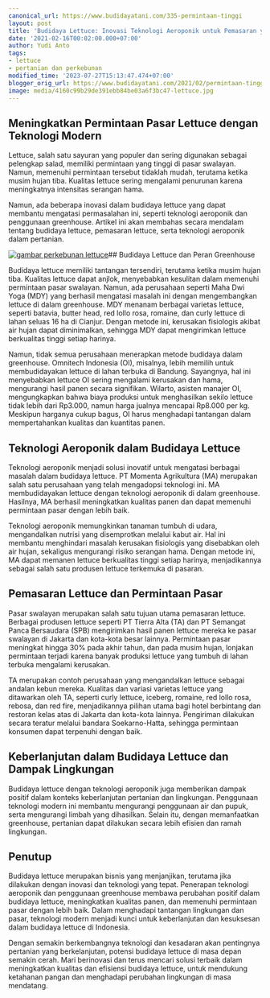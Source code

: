```yaml
---
canonical_url: https://www.budidayatani.com/335-permintaan-tinggi
layout: post
title: 'Budidaya Lettuce: Inovasi Teknologi Aeroponik untuk Pemasaran yang Lebih Baik'
date: '2021-02-16T00:02:00.000+07:00'
author: Yudi Anto
tags:
- lettuce
- pertanian dan perkebunan
modified_time: '2023-07-27T15:13:47.474+07:00'
blogger_orig_url: https://www.budidayatani.com/2021/02/permintaan-tinggi-lettuce-sulit-dicari.html
image: media/4160c99b29de391ebb84be03a6f3bc47-lettuce.jpg
---
```

## Meningkatkan Permintaan Pasar Lettuce dengan Teknologi Modern

Lettuce, salah satu sayuran yang populer dan sering digunakan sebagai pelengkap salad, memiliki permintaan yang tinggi di pasar swalayan. Namun, memenuhi permintaan tersebut tidaklah mudah, terutama ketika musim hujan tiba. Kualitas lettuce sering mengalami penurunan karena meningkatnya intensitas serangan hama.

Namun, ada beberapa inovasi dalam budidaya lettuce yang dapat membantu mengatasi permasalahan ini, seperti teknologi aeroponik dan penggunaan greenhouse. Artikel ini akan membahas secara mendalam tentang budidaya lettuce, pemasaran lettuce, serta teknologi aeroponik dalam pertanian.

[![gambar perkebunan lettuce](https://blogger.googleusercontent.com/img/b/R29vZ2xl/AVvXsEhzFw1KSsXTPQgR2d6ufwdwzZlqkQUgmUKtQkf8CJoXqTFW_3ruk6P85nZPzFkzsQ12NWkI9AXS6uctpgIFwjauKpoBgRv4usJ0NddepEaQfUdmLN4dCr-tukaTh2A60F0ySaCv1UNZ9PWZeDL2f3SLxvtZZHQh_Vdo1oo-PgzJC-ZvKts2xqp39q0i8yQP/w640-h364/lettuce.jpg)](https://blogger.googleusercontent.com/img/b/R29vZ2xl/AVvXsEhzFw1KSsXTPQgR2d6ufwdwzZlqkQUgmUKtQkf8CJoXqTFW_3ruk6P85nZPzFkzsQ12NWkI9AXS6uctpgIFwjauKpoBgRv4usJ0NddepEaQfUdmLN4dCr-tukaTh2A60F0ySaCv1UNZ9PWZeDL2f3SLxvtZZHQh_Vdo1oo-PgzJC-ZvKts2xqp39q0i8yQP/s2107/lettuce.jpg)## Budidaya Lettuce dan Peran Greenhouse

Budidaya lettuce memiliki tantangan tersendiri, terutama ketika musim hujan tiba. Kualitas lettuce dapat anjlok, menyebabkan kesulitan dalam memenuhi permintaan pasar swalayan. Namun, ada perusahaan seperti Maha Dwi Yoga (MDY) yang berhasil mengatasi masalah ini dengan mengembangkan lettuce di dalam greenhouse. MDY menanam berbagai varietas lettuce, seperti batavia, butter head, red lollo rosa, romaine, dan curly lettuce di lahan seluas 16 ha di Cianjur. Dengan metode ini, kerusakan fisiologis akibat air hujan dapat diminimalkan, sehingga MDY dapat mengirimkan lettuce berkualitas tinggi setiap harinya.

Namun, tidak semua perusahaan menerapkan metode budidaya dalam greenhouse. Omnitech Indonesia (OI), misalnya, lebih memilih untuk membudidayakan lettuce di lahan terbuka di Bandung. Sayangnya, hal ini menyebabkan lettuce OI sering mengalami kerusakan dan hama, mengurangi hasil panen secara signifikan. Wilarto, asisten manajer OI, mengungkapkan bahwa biaya produksi untuk menghasilkan sekilo lettuce tidak lebih dari Rp3.000, namun harga jualnya mencapai Rp8.000 per kg. Meskipun harganya cukup bagus, OI harus menghadapi tantangan dalam mempertahankan kualitas dan kuantitas panen.

## Teknologi Aeroponik dalam Budidaya Lettuce

Teknologi aeroponik menjadi solusi inovatif untuk mengatasi berbagai masalah dalam budidaya lettuce. PT Momenta Agrikultura (MA) merupakan salah satu perusahaan yang telah mengadopsi teknologi ini. MA membudidayakan lettuce dengan teknologi aeroponik di dalam greenhouse. Hasilnya, MA berhasil meningkatkan kualitas panen dan dapat memenuhi permintaan pasar dengan lebih baik.

Teknologi aeroponik memungkinkan tanaman tumbuh di udara, mengandalkan nutrisi yang disemprotkan melalui kabut air. Hal ini membantu menghindari masalah kerusakan fisiologis yang disebabkan oleh air hujan, sekaligus mengurangi risiko serangan hama. Dengan metode ini, MA dapat memanen lettuce berkualitas tinggi setiap harinya, menjadikannya sebagai salah satu produsen lettuce terkemuka di pasaran.

## Pemasaran Lettuce dan Permintaan Pasar

Pasar swalayan merupakan salah satu tujuan utama pemasaran lettuce. Berbagai produsen lettuce seperti PT Tierra Alta (TA) dan PT Semangat Panca Bersaudara (SPB) mengirimkan hasil panen lettuce mereka ke pasar swalayan di Jakarta dan kota-kota besar lainnya. Permintaan pasar meningkat hingga 30% pada akhir tahun, dan pada musim hujan, lonjakan permintaan terjadi karena banyak produksi lettuce yang tumbuh di lahan terbuka mengalami kerusakan.

TA merupakan contoh perusahaan yang mengandalkan lettuce sebagai andalan kebun mereka. Kualitas dan variasi varietas lettuce yang ditawarkan oleh TA, seperti curly lettuce, iceberg, romaine, red lollo rosa, rebosa, dan red fire, menjadikannya pilihan utama bagi hotel berbintang dan restoran kelas atas di Jakarta dan kota-kota lainnya. Pengiriman dilakukan secara teratur melalui bandara Soekarno-Hatta, sehingga permintaan konsumen dapat terpenuhi dengan baik.

## Keberlanjutan dalam Budidaya Lettuce dan Dampak Lingkungan

Budidaya lettuce dengan teknologi aeroponik juga memberikan dampak positif dalam konteks keberlanjutan pertanian dan lingkungan. Penggunaan teknologi modern ini membantu mengurangi penggunaan air dan pupuk, serta mengurangi limbah yang dihasilkan. Selain itu, dengan memanfaatkan greenhouse, pertanian dapat dilakukan secara lebih efisien dan ramah lingkungan.

## Penutup

Budidaya lettuce merupakan bisnis yang menjanjikan, terutama jika dilakukan dengan inovasi dan teknologi yang tepat. Penerapan teknologi aeroponik dan penggunaan greenhouse membawa perubahan positif dalam budidaya lettuce, meningkatkan kualitas panen, dan memenuhi permintaan pasar dengan lebih baik. Dalam menghadapi tantangan lingkungan dan pasar, teknologi modern menjadi kunci untuk keberlanjutan dan kesuksesan dalam budidaya lettuce di Indonesia.

Dengan semakin berkembangnya teknologi dan kesadaran akan pentingnya pertanian yang berkelanjutan, potensi budidaya lettuce di masa depan semakin cerah. Mari berinovasi dan terus mencari solusi terbaik dalam meningkatkan kualitas dan efisiensi budidaya lettuce, untuk mendukung ketahanan pangan dan menghadapi perubahan lingkungan di masa mendatang.

